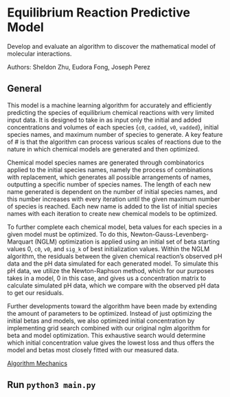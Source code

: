 # Equilibrium Reaction Predictive Model

Develop and evaluate an algorithm to discover the mathematical model of molecular interactions.

Authors: Sheldon Zhu, Eudora Fong, Joseph Perez

## General 
This model is a machine learning algorithm for accurately and efficiently predicting the species of equilibrium chemical reactions with very limited input data. It is designed to take in as input only the initial and added concentrations and volumes of each species {`c0`, `cadded`, `v0`, `vadded`}, initial species names, and maximum number of species to generate. A key feature of # is that the algorithm can process various scales of reactions due to the nature in which chemical models are generated and then optimized. 

Chemical model species names are generated through combinatorics applied to the initial species names, namely the process of combinations with replacement, which generates all possible arrangements of names, outputting a specific number of species names. The length of each new name generated is dependent on the number of initial species names, and this number increases with every iteration until the given maximum number of species is reached. Each new name is added to the list of initial species names with each iteration to create new chemical models to be optimized. 

To further complete each chemical model, beta values for each species in a given model must be optimized. To do this, Newton-Gauss-Levenberg-Marquart (NGLM) optimization is applied using an initial set of beta starting values 0, `c0`, `v0`, and `sig_k` of best initialization values. Within the NGLM algorithm, the residuals between the given chemical reaction’s observed pH data and the pH data simulated for each generated model. To simulate this pH data, we utilize the Newton-Raphson method, which for our purposes takes in a model, 0 in this case, and gives us a concentration matrix to calculate simulated pH data, which we compare with the observed pH data to get our residuals.

Further developments toward the algorithm have been made by extending the amount of parameters to be optimized. Instead of just optimizing the initial betas and models, we also optimized initial concentration by implementing grid search combined with our original nglm algorithm for beta and model optimization. This exhaustive search would determine which initial concentration value gives the lowest loss and thus offers the model and betas most closely fitted with our measured data.

[Algorithm Mechanics](https://docs.google.com/document/d/1q5KUX-xLURCOdjE8wkjHY9qv6dRMphpyP_P_VNnsyuw/edit?usp=sharing)


## Run `python3 main.py`


